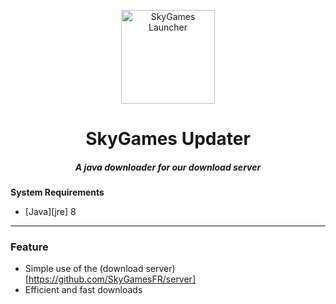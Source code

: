 <p align="center"><img src="https://github.com/SkyGamesFR/Launcher/blob/main/src/main/resources/panels/logo.png" width="150px" height="150px" alt="SkyGames Launcher"></p>

<h1 align="center">SkyGames Updater</h1>

<em><h5 align="center">A java downloader for our download server</h5></em>

**System Requirements**

* [Java][jre] 8

---

### Feature
* Simple use of the (download server)[https://github.com/SkyGamesFR/server]
* Efficient and fast downloads
